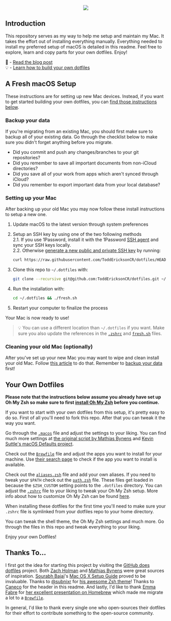 <p align="center"><img src="art/banner-2x.png"></p>

## Introduction

This repository serves as my way to help me setup and maintain my Mac. It takes the effort out of installing everything manually. Everything needed to install my preferred setup of macOS is detailed in this readme. Feel free to explore, learn and copy parts for your own dotfiles. Enjoy!

📖 - [Read the blog post](https://driesvints.com/blog/getting-started-with-dotfiles)    
💡 - [Learn how to build your own dotfiles](https://github.com/ToddEricksonCR/dotfiles#your-own-dotfiles)


## A Fresh macOS Setup

These instructions are for setting up new Mac devices. Instead, if you want to get started building your own dotfiles, you can [find those instructions below](#your-own-dotfiles).

### Backup your data

If you're migrating from an existing Mac, you should first make sure to backup all of your existing data. Go through the checklist below to make sure you didn't forget anything before you migrate.

- Did you commit and push any changes/branches to your git repositories?
- Did you remember to save all important documents from non-iCloud directories?
- Did you save all of your work from apps which aren't synced through iCloud?
- Did you remember to export important data from your local database?

### Setting up your Mac

After backing up your old Mac you may now follow these install instructions to setup a new one.

1. Update macOS to the latest version through system preferences
2. Setup an SSH key by using one of the two following methods  
   2.1. If you use 1Password, install it with the 1Password [SSH agent](https://developer.1password.com/docs/ssh/get-started/#step-3-turn-on-the-1password-ssh-agent) and sync your SSH keys locally.  
   2.2. Otherwise [generate a new public and private SSH key](https://docs.github.com/en/github/authenticating-to-github/generating-a-new-ssh-key-and-adding-it-to-the-ssh-agent) by running:

   ```zsh
   curl https://raw.githubusercontent.com/ToddEricksonCR/dotfiles/HEAD/ssh.sh | sh -s "<your-email-address>"
   ```

3. Clone this repo to `~/.dotfiles` with:

    ```zsh
    git clone --recursive git@github.com:ToddEricksonCR/dotfiles.git ~/.dotfiles
    ```

4. Run the installation with:

    ```zsh
    cd ~/.dotfiles && ./fresh.sh
    ```

5. Restart your computer to finalize the process

Your Mac is now ready to use!

> 💡 You can use a different location than `~/.dotfiles` if you want. Make sure you also update the references in the [`.zshrc`](./.zshrc#L2) and [`fresh.sh`](./fresh.sh#L20) files.

### Cleaning your old Mac (optionally)

After you've set up your new Mac you may want to wipe and clean install your old Mac. Follow [this article](https://support.apple.com/guide/mac-help/erase-and-reinstall-macos-mh27903/mac) to do that. Remember to [backup your data](#backup-your-data) first!

## Your Own Dotfiles

**Please note that the instructions below assume you already have set up Oh My Zsh so make sure to first [install Oh My Zsh](https://github.com/robbyrussell/oh-my-zsh#getting-started) before you continue.**

If you want to start with your own dotfiles from this setup, it's pretty easy to do so. First of all you'll need to fork this repo. After that you can tweak it the way you want.

Go through the [`.macos`](./.macos) file and adjust the settings to your liking. You can find much more settings at [the original script by Mathias Bynens](https://github.com/mathiasbynens/dotfiles/blob/master/.macos) and [Kevin Suttle's macOS Defaults project](https://github.com/kevinSuttle/MacOS-Defaults).

Check out the [`Brewfile`](./Brewfile) file and adjust the apps you want to install for your machine. Use [their search page](https://formulae.brew.sh/cask/) to check if the app you want to install is available.

Check out the [`aliases.zsh`](./aliases.zsh) file and add your own aliases. If you need to tweak your `$PATH` check out the [`path.zsh`](./path.zsh) file. These files get loaded in because the `$ZSH_CUSTOM` setting points to the `.dotfiles` directory. You can adjust the [`.zshrc`](./.zshrc) file to your liking to tweak your Oh My Zsh setup. More info about how to customize Oh My Zsh can be found [here](https://github.com/robbyrussell/oh-my-zsh/wiki/Customization).

When installing these dotfiles for the first time you'll need to make sure your `.zshrc` file is symlinked from your dotfiles repo to your home directory. 

You can tweak the shell theme, the Oh My Zsh settings and much more. Go through the files in this repo and tweak everything to your liking.

Enjoy your own Dotfiles!

## Thanks To...

I first got the idea for starting this project by visiting the [GitHub does dotfiles](https://dotfiles.github.io/) project. Both [Zach Holman](https://github.com/holman/dotfiles) and [Mathias Bynens](https://github.com/mathiasbynens/dotfiles) were great sources of inspiration. [Sourabh Bajaj](https://twitter.com/sb2nov/)'s [Mac OS X Setup Guide](http://sourabhbajaj.com/mac-setup/) proved to be invaluable. Thanks to [@subnixr](https://github.com/subnixr) for [his awesome Zsh theme](https://github.com/subnixr/minimal)! Thanks to [Caneco](https://twitter.com/caneco) for the header in this readme. And lastly, I'd like to thank [Emma Fabre](https://twitter.com/anahkiasen) for [her excellent presentation on Homebrew](https://speakerdeck.com/anahkiasen/a-storm-homebrewin) which made me migrate a lot to a [`Brewfile`](./Brewfile).

In general, I'd like to thank every single one who open-sources their dotfiles for their effort to contribute something to the open-source community.
